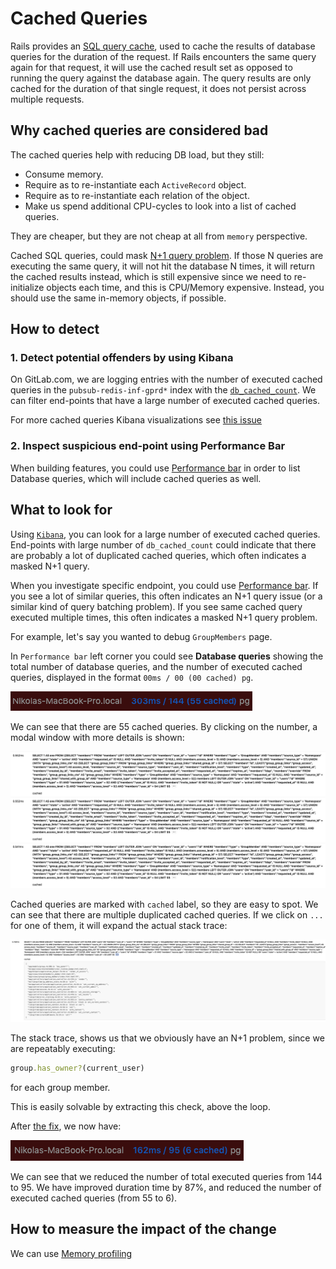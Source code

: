 # Cached Queries

Rails provides an [SQL query cache](https://guides.rubyonrails.org/caching_with_rails.html#sql-caching), 
used to cache the results of database queries for the duration of the request. 
If Rails encounters the same query again for that request,
it will use the cached result set as opposed to running the query against the database again.
The query results are only cached for the duration of that single request, it does not persist across multiple requests.

## Why cached queries are considered bad

The cached queries help with reducing DB load, but they still:

- Consume memory.
- Require as to re-instantiate each `ActiveRecord` object.
- Require as to re-instantiate each relation of the object.
- Make us spend additional CPU-cycles to look into a list of cached queries.

They are cheaper, but they are not cheap at all from `memory` perspective.
 
Cached SQL queries, could mask [N+1 query problem](https://guides.rubyonrails.org/active_record_querying.html#eager-loading-associations).
If those N queries are executing the same query, it will not hit the database N times, it will return the cached results instead,
which is still expensive since we need to re-initialize objects each time, and this is CPU/Memory expensive.
Instead, you should use the same in-memory objects, if possible. 

## How to detect

### 1. Detect potential offenders by using Kibana

On GitLab.com, we are logging entries with the number of executed cached queries in the
`pubsub-redis-inf-gprd*` index with the [`db_cached_count`](https://log.gprd.gitlab.net/goto/77d18d80ad84c5df1bf1da5c2cd35b82).
We can filter end-points that have a large number of executed cached queries. 

For more cached queries Kibana visualizations see [this issue](https://gitlab.com/gitlab-org/gitlab/-/issues/)

### 2. Inspect suspicious end-point using Performance Bar

When building features, you could use [Performance bar](../administration/monitoring/performance/performance_bar.md)
in order to list Database queries, which will include cached queries as well. 

## What to look for

Using [`Kibana`](cached_queries.md#detect-potential-offenders-by-using-kibana), you can look for a large number
of executed cached queries. End-points with large number of `db_cached_count` could indicate that there are 
probably a lot of duplicated cached queries, which often indicates a masked N+1 query.

When you investigate specific endpoint, you could use [Performance bar](cached_queries.md#2-inspect-suspicious-end-point-using-performance-bar).
If you see a lot of similar queries, this often indicates an N+1 query issue (or a similar kind of query batching problem).
If you see same cached query executed multiple times, this often indicates a masked N+1 query problem.

For example, let's say you wanted to debug `GroupMembers` page. 

In `Performance bar` left corner you could see **Database queries** showing the total number of database queries, 
and the number of executed cached queries, displayed in the format `00ms / 00 (00 cached) pg`.

![Performance Bar Database Queries](img/performance_bar_members_page.png)

We can see that there are 55 cached queries. By clicking on the number, a modal window with more details is shown:

![Performance Bar Cached Queries Modal](img/performance_bar_cached_queries.png)

Cached queries are marked with `cached` label, so they are easy to spot. We can see that there are multiple duplicated
cached queries. If we click on `...` for one of them, it will expand the actual stack trace:

![Performance Bar Cached Queries Modal](img/performance_bar_stack_trace.png)

The stack trace, shows us that we obviously have an N+1 problem, since we are repeatably executing:

```ruby
group.has_owner?(current_user)
```

for each group member. 

This is easily solvable by extracting this check, above the loop.

After [the fix](https://gitlab.com/gitlab-org/gitlab/-/issues/231468), we now have:

![Performance Bar Fixed Cached Queries](img/performance_bar_fixed_cached_queries.png)

We can see that we reduced the number of total executed queries from 144 to 95. 
We have improved duration time by 87%, and reduced the number of executed cached queries (from 55 to 6).

## How to measure the impact of the change

We can use [Memory profiling](performance.md#memory-profiling) 
